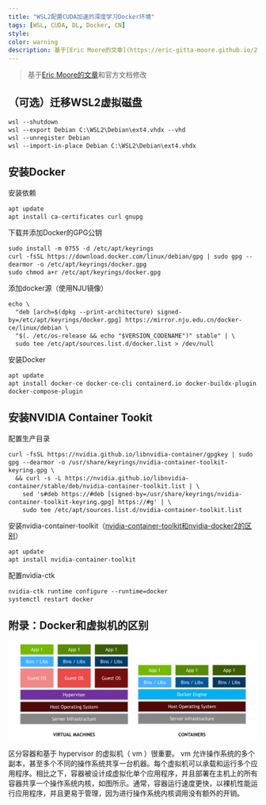 ```yaml
---
title: "WSL2配置CUDA加速的深度学习Docker环境"
tags: [WSL, CUDA, DL, Docker, CN]
style: 
color: warning
description: 基于[Eric Moore的文章](https://eric-gitta-moore.github.io/2023/full-stack-development-and-deep-learning-tensorflow-pytorch-gpu-acceleration-using-nvidia-docker-in-wsl2/)和官方文档修改
---
```


> 基于[Eric Moore的文章](https://eric-gitta-moore.github.io/2023/full-stack-development-and-deep-learning-tensorflow-pytorch-gpu-acceleration-using-nvidia-docker-in-wsl2/)和官方文档修改

## （可选）迁移WSL2虚拟磁盘

```shell
wsl --shutdown
wsl --export Debian C:\WSL2\Debian\ext4.vhdx --vhd
wsl --unregister Debian
wsl --import-in-place Debian C:\WSL2\Debian\ext4.vhdx
```

## 安装Docker

安装依赖

```shell
apt update
apt install ca-certificates curl gnupg
```

下载并添加Docker的GPG公钥

```shell
sudo install -m 0755 -d /etc/apt/keyrings
curl -fsSL https://download.docker.com/linux/debian/gpg | sudo gpg --dearmor -o /etc/apt/keyrings/docker.gpg
sudo chmod a+r /etc/apt/keyrings/docker.gpg
```

添加docker源（使用NJU镜像）

```shell
echo \
  "deb [arch=$(dpkg --print-architecture) signed-by=/etc/apt/keyrings/docker.gpg] https://mirror.nju.edu.cn/docker-ce/linux/debian \
  "$(. /etc/os-release && echo "$VERSION_CODENAME")" stable" | \
  sudo tee /etc/apt/sources.list.d/docker.list > /dev/null
```

安装Docker

```shell
apt update
apt install docker-ce docker-ce-cli containerd.io docker-buildx-plugin docker-compose-plugin
```

## 安装NVIDIA Container Tookit

配置生产目录

```shell
curl -fsSL https://nvidia.github.io/libnvidia-container/gpgkey | sudo gpg --dearmor -o /usr/share/keyrings/nvidia-container-toolkit-keyring.gpg \
  && curl -s -L https://nvidia.github.io/libnvidia-container/stable/deb/nvidia-container-toolkit.list | \
    sed 's#deb https://#deb [signed-by=/usr/share/keyrings/nvidia-container-toolkit-keyring.gpg] https://#g' | \
    sudo tee /etc/apt/sources.list.d/nvidia-container-toolkit.list
```

安装nvidia-container-toolkit（[nvidia-container-toolkit和nvidia-docker2的区别](https://github.com/NVIDIA/nvidia-docker/issues/1268#issuecomment-632692949)）

```shell
apt update
apt install nvidia-container-toolkit 
```

配置nvidia-ctk

```shell
nvidia-ctk runtime configure --runtime=docker
systemctl restart docker
```

## 附录：Docker和虚拟机的区别

![VM_vs_Docker](assets\images\VM_vs_Docker.png)

区分容器和基于 hypervisor 的虚拟机（ vm ）很重要。 vm 允许操作系统的多个副本，甚至多个不同的操作系统共享一台机器。每个虚拟机可以承载和运行多个应用程序。相比之下，容器被设计成虚拟化单个应用程序，并且部署在主机上的所有容器共享一个操作系统内核，如图所示。通常，容器运行速度更快，以裸机性能运行应用程序，并且更易于管理，因为进行操作系统内核调用没有额外的开销。
